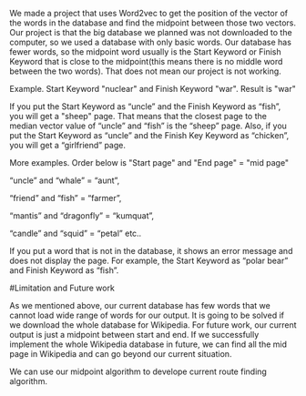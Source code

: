 We made a project that uses Word2vec to get the position of the vector of the words in the database and find the midpoint between those two vectors. Our project is that the big database we planned was not downloaded to the computer, so we used a database with only basic words. Our database has fewer words, so the midpoint word usually is the Start Keyword or Finish Keyword that is close to the midpoint(this means there is no middle word between the two words). That does not mean our project is not working.

Example. Start Keyword "nuclear" and Finish Keyword "war". Result is "war"


If you put the Start Keyword as “uncle” and the Finish Keyword as “fish”, you will get a "sheep" page. That means that the closest page to the median vector value of “uncle” and “fish” is the “sheep” page.
Also, if you put the Start Keyword as “uncle” and the Finish Key Keyword as “chicken”, you will get a “girlfriend” page.

More examples. Order below is "Start page" and "End page" = "mid page"

“uncle” and “whale” = “aunt”,

“friend” and “fish” = “farmer”,

“mantis” and “dragonfly” = “kumquat”,

“candle” and “squid” = “petal” etc..

If you put a word that is not in the database, it shows an error message and does not display the page. For example, the Start Keyword as “polar bear” and Finish Keyword as “fish”.

#Limitation and Future work

As we mentioned above, our current database has few words that we cannot load wide range of words for our output. It is going to be solved if we download the whole database for Wikipedia.
For future work, our current output is just a midpoint between start and end. 
If we successfully implement the whole Wikipedia database in future, we can find all the mid page in Wikipedia and can go beyond our current situation.

We can use our midpoint algorithm to develope current route finding algorithm.
